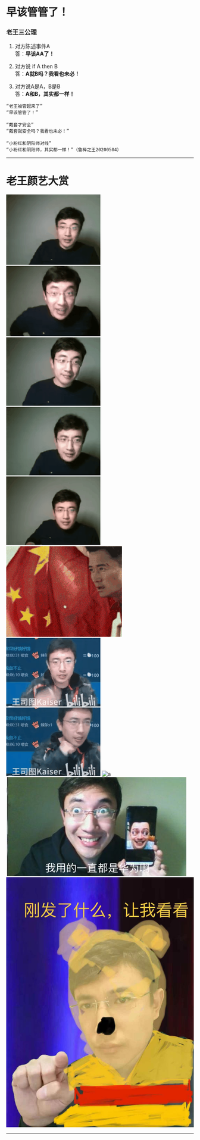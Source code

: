 # 早该管管了！


### 老王三公理
1. 对方陈述事件A   
答：**早该AA了！** 

2. 对方说 if A then B  
答：**A就B吗？我看也未必！** 

3. 对方说A是A，B是B  
答：**A和B，其实都一样！** 

```
“老王被管起来了”  
“早该管管了！”

“戴套才安全”  
“戴套就安全吗？我看也未必！”

“小粉红和阴阳师对线”  
“小粉红和阴阳师，其实都一样！”（鲁棒之王20200504）
```

----------------------------------
<!---
### 不知道xiao

```
以前说“难得糊涂”，但糊涂给人感觉是博弈中选择了劣势策略，至少有一个博弈的过程，这就容易破坏安定团结大好局面。

还是大咕咕咕鸡的“假装不知道”比较好，假装不知道，也就没有博弈了，岁月静好就一定要实现。 （鲁棒之王20200526）
```

----------------------------------
--->

# 老王颜艺大赏

![a](./老王颜艺/感恩.gif "感恩")   ![a](./老王颜艺/握拳.gif "握拳")    ![a](./老王颜艺/摇头.gif "摇头")   
![a](./老王颜艺/这就是.gif "这就是")    ![a](./老王颜艺/敬礼.gif "salute")    ![a](./老王颜艺/吴京敬礼.gif "吴京salute")   
![a](./老王颜艺/打拳1.gif "打拳1.gif")    ![a](./老王颜艺/打拳2.gif "打拳2.gif")     ![a](./老王颜艺/打拳3.gif "打拳3.gif")  
![a](./老王颜艺/我一直用的都是华为啊.jpg "打拳1.gif")   ![a](./老王颜艺/让我看看.jpg "打拳1.gif")

----------------------------------

